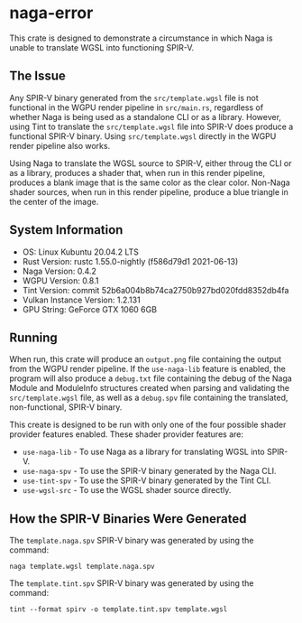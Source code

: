# naga-error
This crate is designed to demonstrate a circumstance in which Naga is unable to
translate WGSL into functioning SPIR-V.

## The Issue
Any SPIR-V binary generated from the `src/template.wgsl` file is not functional
in the WGPU render pipeline in `src/main.rs`, regardless of whether Naga is
being used as a standalone CLI or as a library. However, using Tint to translate
the `src/template.wgsl` file into SPIR-V does produce a functional SPIR-V
binary. Using `src/template.wgsl` directly in the WGPU render pipeline also
works.

Using Naga to translate the WGSL source to SPIR-V, either throug the CLI or as a
library, produces a shader that, when run in this render pipeline, produces a
blank image that is the same color as the clear color. Non-Naga shader sources,
when run in this render pipeline, produce a blue triangle in the center of the
image.

## System Information
 * OS: Linux Kubuntu 20.04.2 LTS
 * Rust Version: rustc 1.55.0-nightly (f586d79d1 2021-06-13)
 * Naga Version: 0.4.2
 * WGPU Version: 0.8.1
 * Tint Version: commit 52b6a004b8b74ca2750b927bd020fdd8352db4fa
 * Vulkan Instance Version: 1.2.131
 * GPU String: GeForce GTX 1060 6GB

## Running
When run, this crate will produce an `output.png` file containing the output
from the WGPU render pipeline. If the `use-naga-lib` feature is enabled, the
program will also produce a `debug.txt` file containing the debug of the Naga
Module and ModuleInfo structures created when parsing and validating the
`src/template.wgsl` file, as well as a `debug.spv` file containing the
translated, non-functional, SPIR-V binary.

This create is designed to be run with only one of the four possible shader
provider features enabled. These shader provider features are:
 * `use-naga-lib` - To use Naga as a library for translating WGSL into SPIR-V.
 * `use-naga-spv` - To use the SPIR-V binary generated by the Naga CLI.
 * `use-tint-spv` - To use the SPIR-V binary generated by the Tint CLI.
 * `use-wgsl-src` - To use the WGSL shader source directly.

## How the SPIR-V Binaries Were Generated
The `template.naga.spv` SPIR-V binary was generated by using the command:
```shell
naga template.wgsl template.naga.spv
```

The `template.tint.spv` SPIR-V binary was generated by using the command:
```shell
tint --format spirv -o template.tint.spv template.wgsl
```
